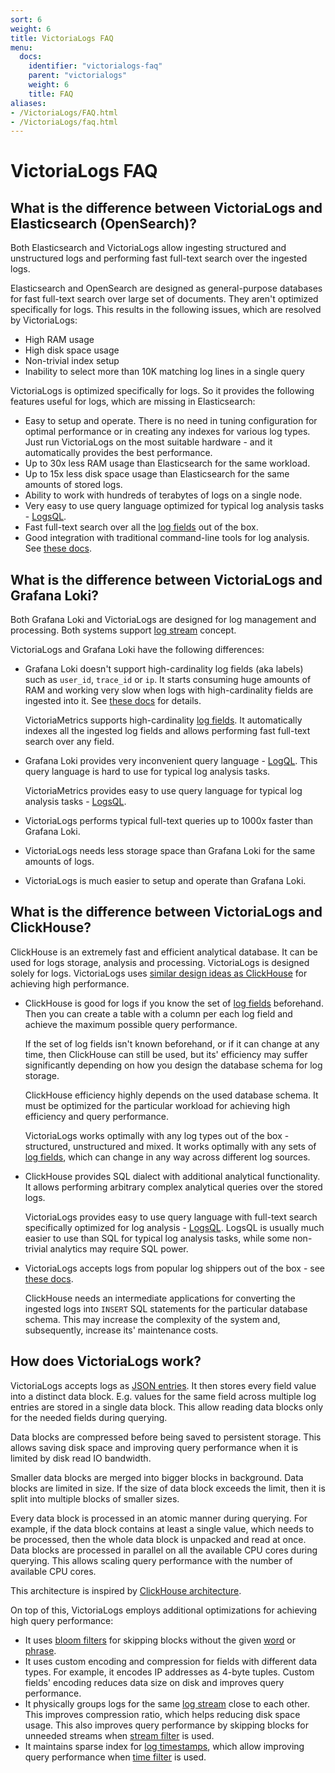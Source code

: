 ```yaml
---
sort: 6
weight: 6
title: VictoriaLogs FAQ
menu:
  docs:
    identifier: "victorialogs-faq"
    parent: "victorialogs"
    weight: 6
    title: FAQ
aliases:
- /VictoriaLogs/FAQ.html
- /VictoriaLogs/faq.html
---
```


# VictoriaLogs FAQ

## What is the difference between VictoriaLogs and Elasticsearch (OpenSearch)?

Both Elasticsearch and VictoriaLogs allow ingesting structured and unstructured logs
and performing fast full-text search over the ingested logs.

Elasticsearch and OpenSearch are designed as general-purpose databases for fast full-text search over large set of documents.
They aren't optimized specifically for logs. This results in the following issues, which are resolved by VictoriaLogs:

- High RAM usage
- High disk space usage
- Non-trivial index setup
- Inability to select more than 10K matching log lines in a single query

VictoriaLogs is optimized specifically for logs. So it provides the following features useful for logs, which are missing in Elasticsearch:

- Easy to setup and operate. There is no need in tuning configuration for optimal performance or in creating any indexes for various log types.
  Just run VictoriaLogs on the most suitable hardware - and it automatically provides the best performance.
- Up to 30x less RAM usage than Elasticsearch for the same workload.
- Up to 15x less disk space usage than Elasticsearch for the same amounts of stored logs.
- Ability to work with hundreds of terabytes of logs on a single node.
- Very easy to use query language optimized for typical log analysis tasks - [LogsQL](https://docs.victoriametrics.com/victorialogs/logsql/).
- Fast full-text search over all the [log fields](https://docs.victoriametrics.com/victorialogs/keyconcepts/#data-model) out of the box.
- Good integration with traditional command-line tools for log analysis. See [these docs](https://docs.victoriametrics.com/victorialogs/querying/#command-line).


## What is the difference between VictoriaLogs and Grafana Loki?

Both Grafana Loki and VictoriaLogs are designed for log management and processing.
Both systems support [log stream](https://docs.victoriametrics.com/victorialogs/keyconcepts/#stream-fields) concept.

VictoriaLogs and Grafana Loki have the following differences:

- Grafana Loki doesn't support high-cardinality log fields (aka labels) such as `user_id`, `trace_id` or `ip`.
  It starts consuming huge amounts of RAM and working very slow when logs with high-cardinality fields are ingested into it.
  See [these docs](https://grafana.com/docs/loki/latest/best-practices/) for details.

  VictoriaMetrics supports high-cardinality [log fields](https://docs.victoriametrics.com/victorialogs/keyconcepts/#data-model).
  It automatically indexes all the ingested log fields and allows performing fast full-text search over any field.

- Grafana Loki provides very inconvenient query language - [LogQL](https://grafana.com/docs/loki/latest/logql/).
  This query language is hard to use for typical log analysis tasks.

  VictoriaMetrics provides easy to use query language for typical log analysis tasks - [LogsQL](https://docs.victoriametrics.com/victorialogs/logsql/).

- VictoriaLogs performs typical full-text queries up to 1000x faster than Grafana Loki.

- VictoriaLogs needs less storage space than Grafana Loki for the same amounts of logs.

- VictoriaLogs is much easier to setup and operate than Grafana Loki.


## What is the difference between VictoriaLogs and ClickHouse?

ClickHouse is an extremely fast and efficient analytical database. It can be used for logs storage, analysis and processing.
VictoriaLogs is designed solely for logs. VictoriaLogs uses [similar design ideas as ClickHouse](#how-does-victorialogs-work) for achieving high performance.

- ClickHouse is good for logs if you know the set of [log fields](https://docs.victoriametrics.com/victorialogs/keyconcepts/#data-model) beforehand.
  Then you can create a table with a column per each log field and achieve the maximum possible query performance.

  If the set of log fields isn't known beforehand, or if it can change at any time, then ClickHouse can still be used,
  but its' efficiency may suffer significantly depending on how you design the database schema for log storage.

  ClickHouse efficiency highly depends on the used database schema. It must be optimized for the particular workload
  for achieving high efficiency and query performance.

  VictoriaLogs works optimally with any log types out of the box - structured, unstructured and mixed.
  It works optimally with any sets of [log fields](https://docs.victoriametrics.com/victorialogs/keyconcepts/#data-model),
  which can change in any way across different log sources.

- ClickHouse provides SQL dialect with additional analytical functionality. It allows performing arbitrary complex analytical queries
  over the stored logs.

  VictoriaLogs provides easy to use query language with full-text search specifically optimized
  for log analysis - [LogsQL](https://docs.victoriametrics.com/victorialogs/logsql/).
  LogsQL is usually much easier to use than SQL for typical log analysis tasks, while some
  non-trivial analytics may require SQL power.

- VictoriaLogs accepts logs from popular log shippers out of the box - see [these docs](https://docs.victoriametrics.com/victorialogs/data-ingestion/).

  ClickHouse needs an intermediate applications for converting the ingested logs into `INSERT` SQL statements for the particular database schema.
  This may increase the complexity of the system and, subsequently, increase its' maintenance costs.


## How does VictoriaLogs work?

VictoriaLogs accepts logs as [JSON entries](https://docs.victoriametrics.com/victorialogs/keyconcepts/#data-model).
It then stores every field value into a distinct data block. E.g. values for the same field across multiple log entries
are stored in a single data block. This allow reading data blocks only for the needed fields during querying.

Data blocks are compressed before being saved to persistent storage. This allows saving disk space and improving query performance
when it is limited by disk read IO bandwidth.

Smaller data blocks are merged into bigger blocks in background. Data blocks are limited in size. If the size of data block exceeds the limit,
then it is split into multiple blocks of smaller sizes.

Every data block is processed in an atomic manner during querying. For example, if the data block contains at least a single value,
which needs to be processed, then the whole data block is unpacked and read at once. Data blocks are processed in parallel
on all the available CPU cores during querying. This allows scaling query performance with the number of available CPU cores.

This architecture is inspired by [ClickHouse architecture](https://clickhouse.com/docs/en/development/architecture).

On top of this, VictoriaLogs employs additional optimizations for achieving high query performance:

- It uses [bloom filters](https://en.wikipedia.org/wiki/Bloom_filter) for skipping blocks without the given
  [word](https://docs.victoriametrics.com/victorialogs/logsql/#word-filter) or [phrase](https://docs.victoriametrics.com/victorialogs/logsql/#phrase-filter).
- It uses custom encoding and compression for fields with different data types.
  For example, it encodes IP addresses as 4-byte tuples. Custom fields' encoding reduces data size on disk and improves query performance.
- It physically groups logs for the same [log stream](https://docs.victoriametrics.com/victorialogs/keyconcepts/#stream-fields)
  close to each other. This improves compression ratio, which helps reducing disk space usage. This also improves query performance
  by skipping blocks for unneeded streams when [stream filter](https://docs.victoriametrics.com/victorialogs/logsql/#stream-filter) is used.
- It maintains sparse index for [log timestamps](https://docs.victoriametrics.com/victorialogs/keyconcepts/#time-field),
  which allow improving query performance when [time filter](https://docs.victoriametrics.com/victorialogs/logsql/#time-filter) is used.
